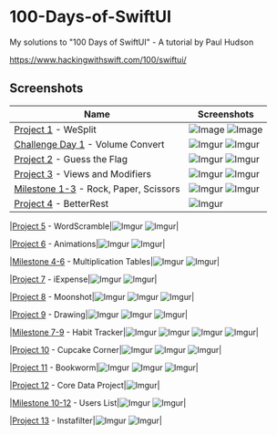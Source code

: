 # 100-Days-of-SwiftUI
My solutions to "100 Days of SwiftUI" - A tutorial by Paul Hudson

https://www.hackingwithswift.com/100/swiftui/

## Screenshots

|Name|Screenshots|
|--|--|
|[Project 1](01%20-%20WeSplit) - WeSplit|![Image](01%20-%20WeSplit/Screenshots/WeSplit_1.png)  ![Image](01%20-%20WeSplit/Screenshots/WeSplit_2.png)|
|[Challenge Day 1](02%20-%20VolumeConvert) - Volume Convert|![Imgur](02%20-%20VolumeConvert/Screenshots/Volume_1.png)  ![Imgur](02%20-%20VolumeConvert/Screenshots/Volume_2.png)|
|[Project 2](03%20-%20GuessTheFlag) - Guess the Flag|![Imgur](03%20-%20GuessTheFlag/Screenshots/Flag-1.png)  ![Imgur](03%20-%20GuessTheFlag/Screenshots/Flag-2.png)|
|[Project 3](04%20-%20ViewsAndModifiers) - Views and Modifiers|![Imgur](04%20-%20ViewsAndModifiers/Screenshots/Views1.png)  ![Imgur](04%20-%20ViewsAndModifiers/Screenshots/Views1.png)|
|[Milestone 1-3](05%20-%20RockPaperScissors) - Rock, Paper, Scissors|![Imgur](05%20-%20RockPaperScissors/Screenshots/rps1.png)  ![Imgur](05%20-%20RockPaperScissors/Screenshots/rps2.png)|
|[Project 4](06%20-%20BetterRest) - BetterRest|![Imgur](06%20-%20BetterRest/Screenshots/BetterRest.png)|

|[Project 5](https://github.com/samrshi/100-Days-of-SwiftUI/tree/master/07%20-%20WordScramble) - WordScramble|![Imgur](https://i.imgur.com/kghBE4Pm.png)  ![Imgur](https://i.imgur.com/LiSfzjTm.png)|

|[Project 6](https://github.com/samrshi/100-Days-of-SwiftUI/tree/master/08%20-%20Animations) - Animations|![Imgur](https://i.imgur.com/lnrAlGTm.png)  ![Imgur](https://i.imgur.com/At8FW8dm.png)|

|[Milestone 4-6](https://github.com/samrshi/100-Days-of-SwiftUI/tree/master/09%20-%20Milestone%204-6%20MultiplicationTables) - Multiplication Tables|![Imgur](https://i.imgur.com/BzReN6Xm.png)  ![Imgur](https://i.imgur.com/azshsvgm.png)|

|[Project 7](https://github.com/samrshi/100-Days-of-SwiftUI/tree/master/10%20-%20iExpense) - iExpense|![Imgur](https://i.imgur.com/lIMboZgm.png)  ![Imgur](https://i.imgur.com/CEr8XB3m.png)|

|[Project 8](https://github.com/samrshi/100-Days-of-SwiftUI/tree/master/11%20-%20Moonshot) - Moonshot|![Imgur](https://i.imgur.com/XqYM08Em.png)  ![Imgur](https://i.imgur.com/UFmyPD7m.png)  ![Imgur](https://i.imgur.com/l9EtXQWm.png)|

|[Project 9](https://github.com/samrshi/100-Days-of-SwiftUI/tree/master/12%20-%20Drawing) - Drawing|![Imgur](https://i.imgur.com/n07u9uWm.png)  ![Imgur](https://i.imgur.com/gcom3pzm.png)  ![Imgur](https://i.imgur.com/YDmTDbdm.png)|

|[Milestone 7-9](https://github.com/samrshi/100-Days-of-SwiftUI/tree/master/13%20-%20Milestone%207-9%20Habit%20Tracker) - Habit Tracker|![Imgur](https://i.imgur.com/gCi0UHZm.png) ![Imgur](https://i.imgur.com/2i3bJ65m.png)  ![Imgur](https://i.imgur.com/WGsQ5HCm.png)  ![Imgur](https://i.imgur.com/VExJey6m.png)|

|[Project 10](https://github.com/samrshi/100-Days-of-SwiftUI/tree/master/14%20-%20Cupcake%20Corner/Cupcake%20Corner) - Cupcake Corner|![Imgur](https://i.imgur.com/E00SDy7m.png)  ![Imgur](https://i.imgur.com/9j9FIsom.png)  ![Imgur](https://i.imgur.com/kdDBd4Ym.png)|

|[Project 11](https://github.com/samrshi/100-Days-of-SwiftUI/tree/master/15%20-%20Bookworm) - Bookworm|![Imgur](https://i.imgur.com/vbqh1kHm.png)  ![Imgur](https://i.imgur.com/xMnTaHqm.png)  ![Imgur](https://i.imgur.com/SnUhNMWm.png)|

|[Project 12](https://github.com/samrshi/100-Days-of-SwiftUI/tree/master/16%20-%20CoreDataProject) - Core Data Project|![Imgur](https://i.imgur.com/TRQb8ztm.png)|

|[Milestone 10-12](https://github.com/samrshi/100-Days-of-SwiftUI/tree/master/17%20-%20Milestone%2010-12%20UsersList) - Users List|![Imgur](https://i.imgur.com/BR12Muxm.png)  ![Imgur](https://i.imgur.com/ckfMmX5m.png)|

|[Project 13](https://github.com/samrshi/100-Days-of-SwiftUI/tree/master/18%20-%20Instafilter) - Instafilter|![Imgur](https://i.imgur.com/woJY3Smm.png)  ![Imgur](https://i.imgur.com/MoNMYjsm.png)|
